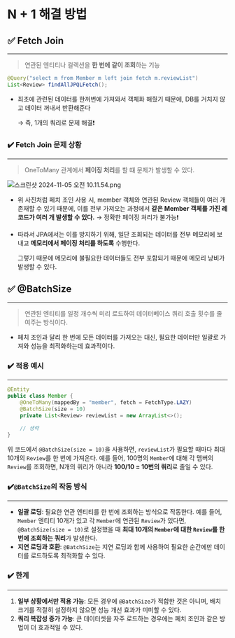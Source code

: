 # N + 1 해결 방법

## ✅ Fetch Join

---

> 연관된 엔티티나 컬렉션을 **한 번에 같이 조회**하는 기능
>

```java
@Query("select m from Member m left join fetch m.reviewList")
List<Review> findAllJPQLFetch();
```

- 최초에 관련된 데이터를 한꺼번에 가져와서 객체화 해줬기 때문에,
  DB를 거치지 않고 데이터 꺼내서 반환해준다

  → 즉, 1개의 쿼리로 문제 해결❗


### ✔️ Fetch Join 문제 상황

---

> OneToMany 관계에서 **페이징 처리**를 할 떄 문제가 발생할 수 있다.
>

![스크린샷 2024-11-05 오전 10.11.54.png](https://prod-files-secure.s3.us-west-2.amazonaws.com/f1912130-0409-4e90-a90f-6091ae253e73/2e584bd0-e990-4776-81e5-a23114fbf6b5/%E1%84%89%E1%85%B3%E1%84%8F%E1%85%B3%E1%84%85%E1%85%B5%E1%86%AB%E1%84%89%E1%85%A3%E1%86%BA_2024-11-05_%E1%84%8B%E1%85%A9%E1%84%8C%E1%85%A5%E1%86%AB_10.11.54.png)

- 위 사진처럼 페치 조인 사용 시, member 객체와 연관된 Review 객체들이 여러 개 존재할 수 있기 때문에, 이를 전부 가져오는 과정에서 **같은 Member 객체를 가진 레코드가 여러 개 발생할 수 있다.** → 정확한 페이징 처리가 불가능❗
- 따라서 JPA에서는 이를 방지하기 위해, 일단 조회되는 데이터를 전부 메모리에 보내고 **메모리에서 페이징 처리를 하도록** 수행한다.

  그렇기 때문에 메모리에 불필요한 데이터들도 전부 포함되기 때문에 메모리 낭비가 발생할 수 있다.


## ✅ @BatchSize

---

> 연관된 엔티티를 일정 개수씩 미리 로드하여 데이터베이스 쿼리 호출 횟수를 줄여주는 방식이다.
>
- 페치 조인과 달리 한 번에 모든 데이터를 가져오는 대신, 필요한 데이터만 일괄로 가져와 성능을 최적화하는데 효과적이다.

### ✔️ 적용 예시

---

```java
@Entity
public class Member {
    @OneToMany(mappedBy = "member", fetch = FetchType.LAZY)
    @BatchSize(size = 10)
    private List<Review> reviewList = new ArrayList<>();
    
    // 생략
}

```

위 코드에서 `@BatchSize(size = 10)`을 사용하면, `reviewList`가 필요할 때마다 최대 10개의 `Review`를 한 번에 가져온다. 예를 들어, 100명의 `Member`에 대해 각 멤버의 `Review`를 조회하면, N개의 쿼리가 아니라 **100/10 = 10번의 쿼리**로 줄일 수 있다.

### ✔️`@BatchSize`의 작동 방식

---

- **일괄 로딩**: 필요한 연관 엔티티를 한 번에 조회하는 방식으로 작동한다. 예를 들어, `Member` 엔티티 10개가 있고 각 `Member`에 연관된 `Review`가 있다면, `@BatchSize(size = 10)`로 설정했을 때 **최대 10개의 `Member`에 대한 `Review`를 한 번에 조회하는 쿼리**가 발생한다.
- **지연 로딩과 호환**: `@BatchSize`는 지연 로딩과 함께 사용하여 필요한 순간에만 데이터를 로드하도록 최적화할 수 있다.

### ✔️ 한계

---

1. **일부 상황에서만 적용 가능**: 모든 경우에 `@BatchSize`가 적합한 것은 아니며, 배치 크기를 적절히 설정하지 않으면 성능 개선 효과가 미미할 수 있다.
2. **쿼리 복잡성 증가 가능**: 큰 데이터셋을 자주 로드하는 경우에는 페치 조인과 같은 방법이 더 효과적일 수 있다.